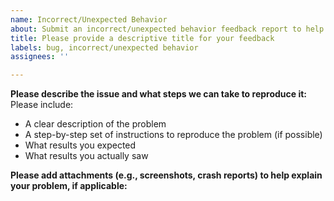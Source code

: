 ```yaml
---
name: Incorrect/Unexpected Behavior
about: Submit an incorrect/unexpected behavior feedback report to help us improve
title: Please provide a descriptive title for your feedback
labels: bug, incorrect/unexpected behavior
assignees: ''

---
```


**Please describe the issue and what steps we can take to reproduce it:**
Please include:
- A clear description of the problem
- A step-by-step set of instructions to reproduce the problem (if possible)
- What results you expected
- What results you actually saw

**Please add attachments (e.g., screenshots, crash reports) to help explain your problem, if applicable:**
